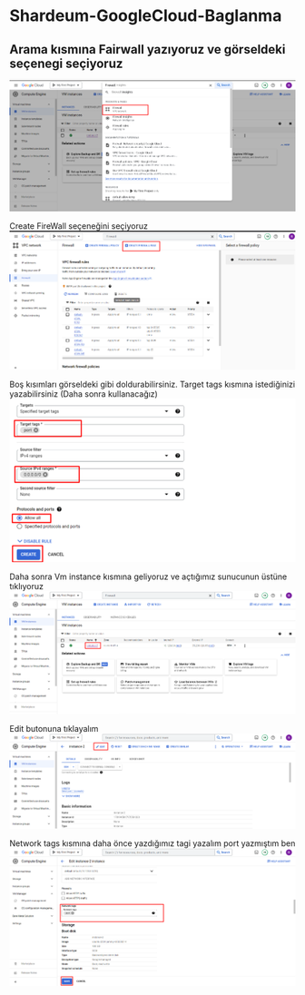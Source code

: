 # Shardeum-GoogleCloud-Baglanma

## Arama kısmına Fairwall yazıyoruz ve görseldeki seçenegi seçiyoruz

![Alt text](/1.png?raw=true "1")

Create FireWall seçeneğini seçiyoruz
![Alt text](/2.png?raw=true)

Boş kısımları görseldeki gibi doldurabilirsiniz. Target tags kısmına istediğinizi yazabilirsiniz (Daha sonra kullanacağız)
![Alt text](/3.png?raw=true)

Daha sonra Vm instance kısmına geliyoruz ve açtığımız sunucunun üstüne tıklıyoruz
![Alt text](/4.png?raw=true)

Edit butonuna tıklayalım
![Alt text](/5.png?raw=true)

Network tags kısmına daha önce yazdığımız tagi yazalım port yazmıştım ben
![Alt text](/6.png?raw=true)

